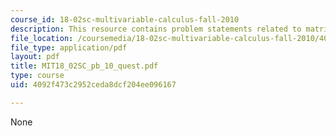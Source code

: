 ```yaml
---
course_id: 18-02sc-multivariable-calculus-fall-2010
description: This resource contains problem statements related to matrix multiplication.
file_location: /coursemedia/18-02sc-multivariable-calculus-fall-2010/4092f473c2952ceda8dcf204ee096167_MIT18_02SC_pb_10_quest.pdf
file_type: application/pdf
layout: pdf
title: MIT18_02SC_pb_10_quest.pdf
type: course
uid: 4092f473c2952ceda8dcf204ee096167

---
```

None